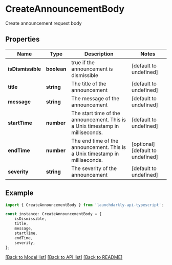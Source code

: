 # CreateAnnouncementBody

Create announcement request body

## Properties

Name | Type | Description | Notes
------------ | ------------- | ------------- | -------------
**isDismissible** | **boolean** | true if the announcement is dismissible | [default to undefined]
**title** | **string** | The title of the announcement | [default to undefined]
**message** | **string** | The message of the announcement | [default to undefined]
**startTime** | **number** | The start time of the announcement. This is a Unix timestamp in milliseconds. | [default to undefined]
**endTime** | **number** | The end time of the announcement. This is a Unix timestamp in milliseconds. | [optional] [default to undefined]
**severity** | **string** | The severity of the announcement | [default to undefined]

## Example

```typescript
import { CreateAnnouncementBody } from 'launchdarkly-api-typescript';

const instance: CreateAnnouncementBody = {
    isDismissible,
    title,
    message,
    startTime,
    endTime,
    severity,
};
```

[[Back to Model list]](../README.md#documentation-for-models) [[Back to API list]](../README.md#documentation-for-api-endpoints) [[Back to README]](../README.md)
